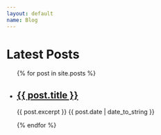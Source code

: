 ```yaml
---
layout: default
name: Blog
---
```


<h1>Latest Posts</h1>

<ul>
  {% for post in site.posts %}
    <li>
      <h2><a href="https://ivanhanigan.github.io/random-website{{ post.url }}">{{  post.title }}</a></h2>
      {{ post.excerpt }}
      {{ post.date | date_to_string }}
<P></P>
    </li>
  {% endfor %}
  

</ul>